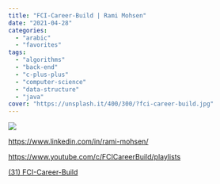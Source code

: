 ```yaml
---
title: "FCI-Career-Build | Rami Mohsen"
date: "2021-04-28"
categories:
  - "arabic"
  - "favorites"
tags:
  - "algorithms"
  - "back-end"
  - "c-plus-plus"
  - "computer-science"
  - "data-structure"
  - "java"
cover: "https://unsplash.it/400/300/?fci-career-build.jpg"
---
```


![](https://yt3.ggpht.com/ytc/AAUvwngBvTsjgmCA8dXWbtQX5LXhuZSmXmzlA0VcV6_OUQ=s176-c-k-c0x00ffffff-no-rj)

https://www.linkedin.com/in/rami-mohsen/

https://www.youtube.com/c/FCICareerBuild/playlists

[(31) FCI-Career-Build ](https://www.youtube.com/c/FCICareerBuild/playlists)
